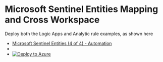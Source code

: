 # Microsoft Sentinel Entities Mapping and Cross Workspace

Deploy both the Logic Apps and Analytic rule examples, as shown here

 - [Microsoft Sentinel Entities (4 of 4) - Automation](https://thealistairross0.wordpress.com/2023/07/13/microsoft-sentinel-entities-4-of-4-automation)
 - 
 - [![Deploy to Azure](https://aka.ms/deploytoazurebutton)](https://portal.azure.com/#create/Microsoft.Template/uri/https%3A%2F%2Fraw.githubusercontent.com%2FTheAlistairRoss%2FThe-Cloud-Brain-Dump%2Fmain%2FSentinel%2520Entities%2FAutomation%2Fazuredeploy.json/createUIDefinitionUri/https%3A%2F%2Fraw.githubusercontent.com%2FTheAlistairRoss%2FThe-Cloud-Brain-Dump%2Fmain%2FSentinel%2520Entities%2FAutomation%2FcreateUiDefinition.json)
